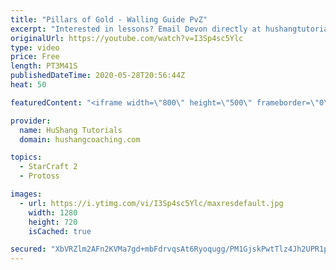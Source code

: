 ```yaml
---
title: "Pillars of Gold - Walling Guide PvZ"
excerpt: "Interested in lessons? Email Devon directly at hushangtutorials@outlook.com ------------------------------------------------------------------------------------------------------- Want to support HuShang Tutorials directly? Patreon is a website where you can contribute a monthly donation that will help"
originalUrl: https://youtube.com/watch?v=I3Sp4sc5Ylc
type: video
price: Free
length: PT3M41S
publishedDateTime: 2020-05-28T20:56:44Z
heat: 50

featuredContent: "<iframe width=\"800\" height=\"500\" frameborder=\"0\" src=\"https://www.youtube.com/embed/I3Sp4sc5Ylc\" allow=\"accelerometer; autoplay; encrypted-media; gyroscope; picture-in-picture\" allowfullscreen></iframe>"

provider:
  name: HuShang Tutorials
  domain: hushangcoaching.com

topics:
  - StarCraft 2
  - Protoss

images:
  - url: https://i.ytimg.com/vi/I3Sp4sc5Ylc/maxresdefault.jpg
    width: 1280
    height: 720
    isCached: true

secured: "XbVRZlm2AFn2KVMa7gd+mbFdrvqsAt6Ryoqugg/PM1GjskPwtTlz4Jh2UPR1pwjgtL3RFGw829fbYf+KMQlIY3P6lAyOgkxsA79KRYX57N5+AQ9MxBpNDGOz+ibC0v7+HIZ7em2IjdVIN1qogDaZzchOgHpG9VMqHYaZlNIEr96iQU1GhX+C3BU8hr2RSOgnUCsHeiLzwf/sordj1tUi4eC5945a4bcpvk3/06/j5mH66mYHyeYB3x5pYRUrUiEZaTmVheOkCNtmW6ESk+yO+J0gi2cbAFnqQ9RI/edccN7mEiMifGJ8e5xvtAsHOeKuSHSNmtY/wqXeJD4McqZE9yd4m1tpbVQJnYW6bVsYQLz/FJDoND3iIJvqTeuS45X1EHqEre+FiXg8ApTebIkKyZFZQPVg5/wjoqNRwp4rhCE=;26UR9aF3aVwOv4i+anE6Tw=="
---
```


